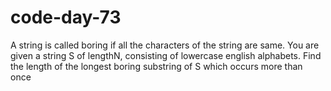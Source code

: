 # code-day-73
A string is called boring if all the characters of the string are same. You are given a string S of lengthN, consisting of lowercase english alphabets. Find the length of the  longest boring substring of S which occurs more than once
